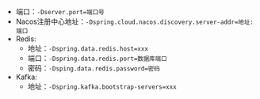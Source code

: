 - 端口：`-Dserver.port=端口号`
- Nacos注册中心地址：`-Dspring.cloud.nacos.discovery.server-addr=地址:端口`
- Redis:
	- 地址：`-Dspring.data.redis.host=xxx`
	- 端口：`-Dspring.data.redis.port=数据库端口`
	- 密码：`-Dsping.data.redis.password=密码`
- Kafka:
	- 地址：`-Dspring.kafka.bootstrap-servers=xxx`